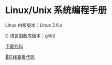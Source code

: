 # Linux/Unix 系统编程手册

Linux 内核版本：Linux 2.6.x

C 语言函数库版本：glib2

[下载代码](http://www.man7.org/tlpi/code/index.html)

[在线查看代码](http://www.man7.org/tlpi/code/online/index.html)